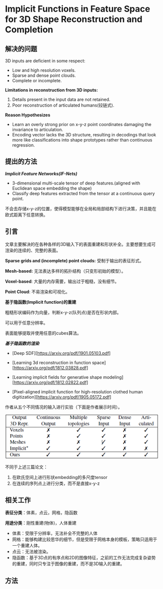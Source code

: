 # Implicit Functions in Feature Space for 3D Shape Reconstruction and Completion

## 解决的问题

3D inputs are deficient in some respect:

- Low and high resolution voxels.
- Sparse and dense point clouds.
- Complete or incomplete.

**Limitations in reconstruction from 3D inputs:**

1. Details present in the input data are not retained.
2. Poor reconstruction of articulated humans(铰链式).

**Reason Hypothesizes**

- Learn an overly strong prior on x-y-z point coordinates damaging the invariance to articulation.
- Encoding vector lacks the 3D structure, resulting in decodings that look more like classifications into shape prototypes rather than continuous regression.

## 提出的方法

***Implicit Feature Networks(IF-Nets)***

- 3-dimensional multi-scale tensor of deep features.(aligned with Euclidean space embedding the shape)
- Classify deep features extracted from the tensor at a continuous query point.

不会去存储x-y-z的位置，使得模型能够在全局和局部结构下进行决策，并且能在欧式距离下任意转换。

## 引言

文章主要解决的在各种各样的3D输入下的表面重建和形状补全。主要想要生成可渲染的连续的、完整的表面。

**Sparse grids and (incomplete) point clouds:** 受制于输出的表征形式。

**Mesh-based:** 无法表达多样的拓扑结构（只变形初始的模型）。

**Voxel-based**: 大量的内存需要，输出过于粗糙，没有细节。

**Point Cloud**: 不易渲染和可视化。



**基于隐函数(Implicit function)的重建**

粗糙形状编码作为向量，判断x-y-z(队列点)是否在形状内部。

可以用于任意分辨率。

表面能够提取并使用任意的cubes算法。



***基于隐函数的渲染***

- [Deep SDF][https://arxiv.org/pdf/1901.05103.pdf]

- [Learning 3d reconstruction in function space][https://arxiv.org/pdf/1812.03828.pdf]

- [Learning implicit fields for generative shape modeling][https://arxiv.org/pdf/1812.02822.pdf]
- [Pixel-aligned implicit function for high-resolution clothed human digitization][https://arxiv.org/pdf/1905.05172.pdf]



作者从五个不同情况的输入进行实验（下面是作者展示时间）。

![image-20210524212645927](images/IF-Nets/image-20210524212645927.png)

不同于上述三篇论文：

1. 在欧氏空间上进行形状embedding的多尺度tensor
2. 在连续的序列点上进行分类，而不是直接x-y-z

## 相关工作

**表征分类**：体素，点云，网格，隐函数

**用途分类**：刚性重建(物体)，人体重建

- 体素：受限于分辨率，无法补全不完整的人体
- 网格：能够构建比较思华的细节，但是受限于网格本身的模板，策略只适用于一个重建人体。
- 点云：无法被渲染。
- 隐函数：基于3D点的有序点和2D的图像特征，之前的工作无法完成复杂姿势的重建，同时只专注于图像的重建，而不是3D输入的重建。

## 方法



